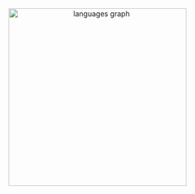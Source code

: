 <div align="center">
  <img src="https://github-readme-stats.vercel.app/api/top-langs?username=adamerikoff&locale=fr&hide_title=false&layout=compact&card_width=400&langs_count=20&theme=swift&hide_border=true&order=2" height="350" alt="languages graph"  />
</div>
